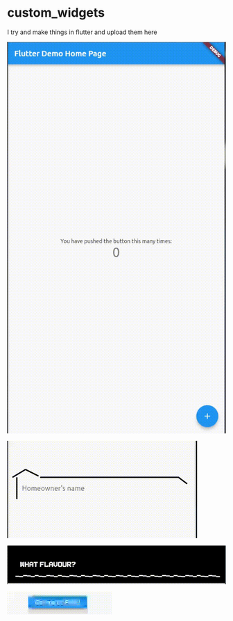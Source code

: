 # custom_widgets

I try and make things in flutter and upload them here


![Coffee Pour Reveal Animation](/media/coffee_pour_animation.gif)


![Custom Input Border](/media/custom_input_border.gif)


![8 Bit Animated Input Border](/media/8bit_input_border.gif)


![Material States Try out](/media/material_states.gif)
